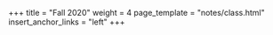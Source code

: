 +++
title = "Fall 2020"
weight = 4
page_template = "notes/class.html"
insert_anchor_links = "left"
+++
